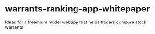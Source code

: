 # warrants-ranking-app-whitepaper
Ideas for a freemium model webapp that helps traders compare stock warrants
